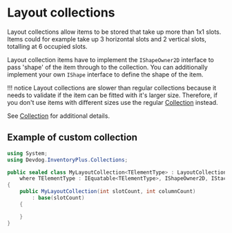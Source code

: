 # Layout collections

Layout collections allow items to be stored that take up more than 1x1 slots. Items could for example take up 3 horizontal slots and 2 vertical slots, totalling at 6 occupied slots.

Layout collection items have to implement the `IShapeOwner2D` interface to pass 'shape' of the item through to the collection. You can additionally implement your own `IShape` interface to define the shape of the item.

!!! notice
    Layout collections are slower than regular collections because it needs to validate if the item can be fitted with it's larger size. Therefore, if you don't use items with different sizes use the regular [Collection](Collection.md) instead.

See [Collection](Collection.md) for additional details.

## Example of custom collection

```csharp
using System;
using Devdog.InventoryPlus.Collections;

public sealed class MyLayoutCollection<TElementType> : LayoutCollection<TElementType>
    where TElementType : IEquatable<TElementType>, IShapeOwner2D, IStackable, IIdentifiable, ICloneable<TElementType>
{
    public MyLayoutCollection(int slotCount, int columnCount)
        : base(slotCount)
    {

    }
}
```